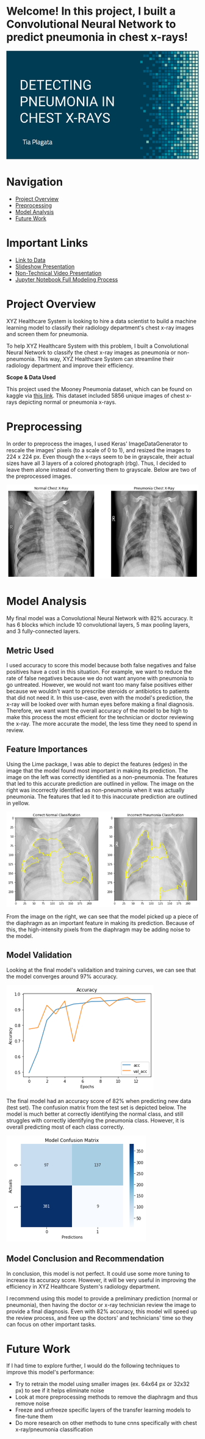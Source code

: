 # Welcome! In this project, I built a Convolutional Neural Network to predict pneumonia in chest x-rays!

![hello](https://github.com/tiaplagata/dsc-phase-4-project/blob/master/Images/Title%20Slide.png?raw=true)

# Navigation

* [Project Overview](#Project-Overview)
* [Preprocessing](#Preprocessing)
* [Model Analysis](#Model-Analysis)
* [Future Work](#Future-Work)

# Important Links

* [Link to Data](https://www.kaggle.com/paultimothymooney/chest-xray-pneumonia)
* [Slideshow Presentation](https://github.com/tiaplagata/dsc-phase-4-project/blob/master/Phase%204%20Ex%20Summary.pdf)
* [Non-Technical Video Presentation](https://youtu.be/WekDq7MWRSk)
* [Jupyter Notebook Full Modeling Process](https://github.com/tiaplagata/dsc-phase-4-project/blob/master/Phase4_Final_Notebook.ipynb)


# Project Overview

XYZ Healthcare System is looking to hire a data scientist to build a machine learning model to classify their radiology department's chest x-ray images and screen them for pneumonia. 

To help XYZ Healthcare System with this problem, I built a Convolutional Neural Network to classify the chest x-ray images as pneumonia or non-pneumonia. This way, XYZ Healthcare System can streamline their radiology department and improve their efficiency.

**Scope & Data Used**

This project used the Mooney Pneumonia dataset, which can be found on kaggle via [this link](https://www.kaggle.com/paultimothymooney/chest-xray-pneumonia). This dataset included 5856 unique images of chest x-rays depicting normal or pneumonia x-rays.


# Preprocessing

In order to preprocess the images, I used Keras' ImageDataGenerator to rescale the images' pixels (to a scale of 0 to 1), and resized the images to 224 x 224 px. Even though the x-rays seem to be in grayscale, their actual sizes have all 3 layers of a colored photograph (rbg). Thus, I decided to leave them alone instead of converting them to grayscale. Below are two of the preprocessed images.

![chest-xray](https://github.com/tiaplagata/dsc-phase-4-project/blob/master/Images/pre_model_imgs.png?raw=true)


# Model Analysis

My final model was a Convolutional Neural Network with 82% accuracy. It has 6 blocks which include 10 convolutional layers, 5 max pooling layers, and 3 fully-connected layers.
    
## Metric Used

I used accuracy to score this model because both false negatives and false positives have a cost in this situation. For example, we want to reduce the rate of false negatives because we do not want anyone with pneumonia to go untreated. However, we would not want too many false positives either because we wouldn't want to prescribe steroids or antibiotics to patients that did not need it. In this use-case, even with the model's prediction, the x-ray will be looked over with human eyes before making a final diagnosis. Therefore, we want want the overall accuracy of the model to be high to make this process the most efficient for the technician or doctor reviewing the x-ray. The more accurate the model, the less time they need to spend in review.


## Feature Importances

Using the Lime package, I was able to depict the features (edges) in the image that the model found most important in making its prediction. The image on the left was correctly identified as a non-pneumonia. The features that led to this accurate prediction are outlined in yellow. The image on the right was incorrectly identified as non-pneumonia when it was actually pneumonia. The features that led it to this inaccurate prediction are outlined in yellow. 

![feat_importances](https://github.com/tiaplagata/dsc-phase-4-project/blob/master/Images/lime_final_model.png?raw=true)

From the image on the right, we can see that the model picked up a piece of the diaphragm as an important feature in making its prediction. Because of this, the high-intensity pixels from the diaphragm may be adding noise to the model.


## Model Validation

Looking at the final model's validaition and training curves, we can see that the model converges around 97% accuracy. 

![acc](https://github.com/tiaplagata/dsc-phase-4-project/blob/master/Images/final_acc.png?raw=true)

The final model had an accuracy score of 82% when predicting new data (test set). The confusion matrix from the test set is depicted below. The model is much better at correctly identifying the normal class, and still struggles with correctly identifying the pneumonia class. However, it is overall predicting most of each class correctly.

![confusion_matrix](https://github.com/tiaplagata/dsc-phase-4-project/blob/master/Images/final_cm.png?raw=true)


## Model Conclusion and Recommendation

In conclusion, this model is not perfect. It could use some more tuning to increase its accuracy score. However, it will be very useful in improving the efficiency in XYZ Healthcare System's radiology department.

I recommend using this model to provide a preliminary prediction (normal or pneumonia), then having the doctor or x-ray technician review the image to provide a final diagnosis. Even with 82% accuracy, this model will speed up the review process, and free up the doctors' and technicians' time so they can focus on other important tasks.

# Future Work

If I had time to explore further, I would do the following techniques to improve this model's performance:

* Try to retrain the model using smaller images (ex. 64x64 px or 32x32 px) to see if it helps eliminate noise
* Look at more preprocessing methods to remove the diaphragm and thus remove noise
* Freeze and unfreeze specific layers of the transfer learning models to fine-tune them
* Do more research on other methods to tune cnns specifically with chest x-ray/pneumonia classification